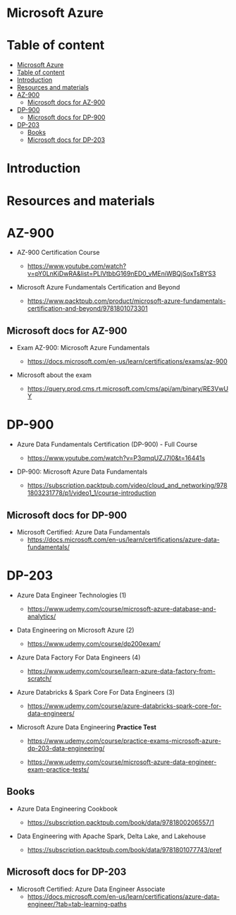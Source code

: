 # Microsoft Azure

# Table of content

<!-- TOC -->

- [Microsoft Azure](#microsoft-azure)
- [Table of content](#table-of-content)
- [Introduction](#introduction)
- [Resources and materials](#resources-and-materials)
- [AZ-900](#az-900)
    - [Microsoft docs for AZ-900](#microsoft-docs-for-az-900)
- [DP-900](#dp-900)
    - [Microsoft docs for DP-900](#microsoft-docs-for-dp-900)
- [DP-203](#dp-203)
    - [Books](#books)
    - [Microsoft docs for DP-203](#microsoft-docs-for-dp-203)

<!-- /TOC -->

# Introduction

# Resources and materials

# AZ-900

- AZ-900 Certification Course

  - https://www.youtube.com/watch?v=pY0LnKiDwRA&list=PLlVtbbG169nED0_vMEniWBQjSoxTsBYS3

- Microsoft Azure Fundamentals Certification and Beyond
  - https://www.packtpub.com/product/microsoft-azure-fundamentals-certification-and-beyond/9781801073301

## Microsoft docs for AZ-900

- Exam AZ-900: Microsoft Azure Fundamentals

  - https://docs.microsoft.com/en-us/learn/certifications/exams/az-900

- Microsoft about the exam
  - https://query.prod.cms.rt.microsoft.com/cms/api/am/binary/RE3VwUY

# DP-900

- Azure Data Fundamentals Certification (DP-900) - Full Course

  - https://www.youtube.com/watch?v=P3qmqUZJ7l0&t=16441s

- DP-900: Microsoft Azure Data Fundamentals
  - https://subscription.packtpub.com/video/cloud_and_networking/9781803231778/p1/video1_1/course-introduction

## Microsoft docs for DP-900

- Microsoft Certified: Azure Data Fundamentals
  - https://docs.microsoft.com/en-us/learn/certifications/azure-data-fundamentals/

# DP-203

- Azure Data Engineer Technologies (1)
  - https://www.udemy.com/course/microsoft-azure-database-and-analytics/

- Data Engineering on Microsoft Azure (2)
  - https://www.udemy.com/course/dp200exam/

- Azure Data Factory For Data Engineers (4)
  - https://www.udemy.com/course/learn-azure-data-factory-from-scratch/

- Azure Databricks & Spark Core For Data Engineers (3)
  - https://www.udemy.com/course/azure-databricks-spark-core-for-data-engineers/

- Microsoft Azure Data Engineering **Practice Test**
  - https://www.udemy.com/course/practice-exams-microsoft-azure-dp-203-data-engineering/

  - https://www.udemy.com/course/microsoft-azure-data-engineer-exam-practice-tests/

## Books

- Azure Data Engineering Cookbook
  - https://subscription.packtpub.com/book/data/9781800206557/1

- Data Engineering with Apache Spark, Delta Lake, and Lakehouse
  - https://subscription.packtpub.com/book/data/9781801077743/pref

## Microsoft docs for DP-203

- Microsoft Certified: Azure Data Engineer Associate
  - https://docs.microsoft.com/en-us/learn/certifications/azure-data-engineer/?tab=tab-learning-paths




